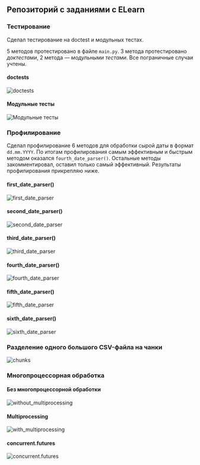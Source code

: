 ## Репозиторий с заданиями с ELearn

### Тестирование

Сделал тестирование на doctest и модульных тестах.

5 методов протестировано в файле `main.py`.
3 метода протестировано _доктестами_, 2 метода ― _модульными тестами_.
Все пограничные случаи учтены.

#### doctests
![doctests](images/image_1.png)

#### Модульные тесты
![Модульные тесты](images/image_2.png)

### Профилирование

Сделал профилирование 6 методов для обработки сырой даты в формат `dd.mm.YYYY`.
По итогам профилирования самым эффективным и быстрым методом оказался `fourth_date_parser()`.
Остальные методы закомментировал, оставил только самый эффективный.
Результаты профилирования прикрепляю ниже.

#### first_date_parser()
![first_date_parser](images/image_3.png)

#### second_date_parser()
![second_date_parser](images/image_4.png)

#### third_date_parser()
![third_date_parser](images/image_5.png)

#### fourth_date_parser()
![fourth_date_parser](images/image_6.png)

#### fifth_date_parser()
![fifth_date_parser](images/image_7.png)

#### sixth_date_parser()
![sixth_date_parser](images/image_8.png)


### Разделение одного большого CSV-файла на чанки
![chunks](images/image_9.png)

### Многопроцессорная обработка

#### Без многопроцессорной обработки
![without_multiprocessing](images/image_10.png)

#### Multiprocessing
![with_multiprocessing](images/image_11.png)

#### concurrent.futures
![concurrent.futures](images/image_12.png)